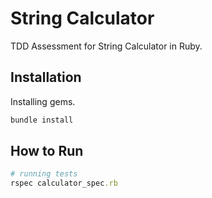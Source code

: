 # String Calculator

TDD Assessment for String Calculator in Ruby.

## Installation

Installing gems.

```bash
bundle install
```

## How to Run

```ruby
# running tests 
rspec calculator_spec.rb
```